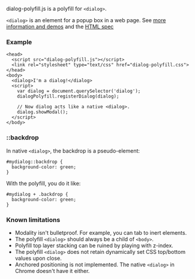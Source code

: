 dialog-polyfill.js is a polyfill for `<dialog>`.

`<dialog>` is an element for a popup box in a web page. See
[more information and demos](http://falken-testing.appspot.com/dialog/index.html)
and the
[HTML spec](http://www.whatwg.org/specs/web-apps/current-work/multipage/commands.html#the-dialog-element)

### Example

    <head>
      <script src="dialog-polyfill.js"></script>
      <link rel="stylesheet" type="text/css" href="dialog-polyfill.css">
    </head>
    <body>
      <dialog>I'm a dialog!</dialog>
      <script>
        var dialog = document.querySelector('dialog');
        dialogPolyfill.registerDialog(dialog);

        // Now dialog acts like a native <dialog>.
        dialog.showModal();
      </script>
    </body>

### ::backdrop

In native `<dialog>`, the backdrop is a pseudo-element:

    #mydialog::backdrop {
      background-color: green;
    }

With the polyfill, you do it like:

    #mydialog + .backdrop {
      background-color: green;
    }

### Known limitations

- Modality isn't bulletproof. For example, you can tab to inert elements.
- The polyfill `<dialog>` should always be a child of `<body>`.
- Polyfill top layer stacking can be ruined by playing with z-index.
- The polyfill `<dialog>` does not retain dynamically set CSS top/bottom values
upon close.
- Anchored positioning is not implemented. The native `<dialog>` in Chrome
doesn't have it either.
